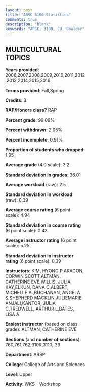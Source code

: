 ```yaml
---
layout: post
title: "ARSC 3100 Statistics"
comments: true
description: "blank"
keywords: "ARSC, 3100, CU, Boulder"
--- 
```

<head>
<script src="https://ajax.googleapis.com/ajax/libs/jquery/2.1.3/jquery.min.js"></script>
<script src="https://dl.dropboxusercontent.com/s/pc42nxpaw1ea4o9/highcharts.js?dl=0"></script>
<!-- <script src="../assets/js/highcharts.js"></script> -->
<style type="text/css">@font-face {
	font-family: "Bebas Neue";
	src: url(https://www.filehosting.org/file/details/544349/BebasNeue%20Regular.otf) format("opentype");
	}
	h1.Bebas { 
		font-family: "Bebas Neue", Verdana, Tahoma;
	}
</style>
</head>
<body>
	<div id="container" style="float: right; width: 45%; height: 88%; margin-left: 2.5%; margin-right: 2.5%;"></div>
	<script language="JavaScript">
		$(document).ready(function() {
		var chart = {type: 'column'};
		var title = {text: 'Grade Distribution'};
		var xAxis = {categories: ['A','B','C','D','F'],crosshair: true};
		var yAxis = {min: 0,title: {text: 'Percentage'}};
		var tooltip = {headerFormat: '<center><b><span style="font-size:20px">{point.key}</span></b></center>',
		               pointFormat: '<td style="padding:0"><b>{point.y:.1f}%</b></td>',
		               footerFormat: '</table>',shared: true,useHTML: true};
		var plotOptions = {column: {pointPadding: 0.0,borderWidth: 0}};  
		var credits = {enabled: false};var series= [{name: 'Percent',data: [41.51,44.29,10.8,1.85,1.54,]}];
		var json = {};
		json.chart = chart;
		json.title = title;
		json.tooltip = tooltip;
		json.xAxis = xAxis;
		json.yAxis = yAxis;  
		json.series = series;
		json.plotOptions = plotOptions;  
		json.credits = credits;
		$('#container').highcharts(json);
	});
	</script>
</body>
			   
## MULTICULTURAL TOPICS

**Years provided**: 2006,2007,2008,2009,2010,2011,2012,2013,2014,2015,2016

**Terms provided**: Fall,Spring

**Credits**: 3

**RAP/Honors class?** RAP

**Percent grade**: 99.09%

**Percent withdrawn**: 2.05%

**Percent incomplete**: 0.91%

**Proportion of students who dropped**: 1.95

**Average grade** (4.0 scale): 3.2

**Standard deviation in grades**: 36.01

**Average workload** (raw): 2.5

**Standard deviation in workload** (raw): 0.39

**Average course rating** (6 point scale): 4.94

**Standard deviation in course rating** (6 point scale): 0.43

**Average instructor rating** (6 point scale): 5.25

**Standard deviation in instructor rating** (6 point scale): 0.39

**Instructors**: KIM, HYONG P,ARAGON, CORWIN SCOTT,ALTMAN, CATHERINE EVE,WILLIS, JULIA KAY,ELKUN, DANA C,ALBERT, MICHELLE A.,BUCHANAN, ANGELA S,SHEPHERD MACKLIN,JULIEMARIE ANJALI,KANTOR, JULIA C,TREDWELL, ARTHUR L,BATES, LISA A

**Easiest instructor** (based on class grade): ALTMAN, CATHERINE EVE

**Sections** (and **number of sections**): 760,761,762,310R,311R, 39

**Department**: ARSP

**College**: College of Arts and Sciences

**Level**: Upper

**Activity**: WKS - Workshop